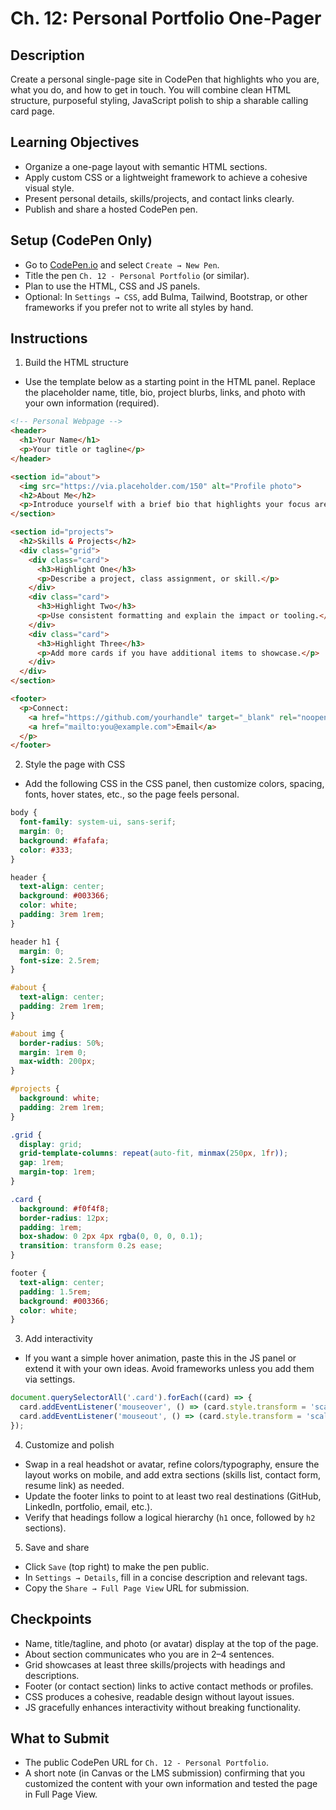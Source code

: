 # Ch. 12: Personal Portfolio One-Pager

## Description

Create a personal single-page site in CodePen that highlights who you are, what you do, and how to get in touch. You will combine clean HTML structure, purposeful styling, JavaScript polish to ship a sharable calling card page.

## Learning Objectives

- Organize a one-page layout with semantic HTML sections.
- Apply custom CSS or a lightweight framework to achieve a cohesive visual style.
- Present personal details, skills/projects, and contact links clearly.
- Publish and share a hosted CodePen pen.

## Setup (CodePen Only)

- Go to [CodePen.io](https://codepen.io/) and select `Create → New Pen`.
- Title the pen `Ch. 12 - Personal Portfolio` (or similar).
- Plan to use the HTML, CSS and JS panels.
- Optional: In `Settings → CSS`, add Bulma, Tailwind, Bootstrap, or other frameworks if you prefer not to write all styles by hand.

## Instructions

1) Build the HTML structure
- Use the template below as a starting point in the HTML panel. Replace the placeholder name, title, bio, project blurbs, links, and photo with your own information (required).

```html
<!-- Personal Webpage -->
<header>
  <h1>Your Name</h1>
  <p>Your title or tagline</p>
</header>

<section id="about">
  <img src="https://via.placeholder.com/150" alt="Profile photo">
  <h2>About Me</h2>
  <p>Introduce yourself with a brief bio that highlights your focus areas.</p>
</section>

<section id="projects">
  <h2>Skills & Projects</h2>
  <div class="grid">
    <div class="card">
      <h3>Highlight One</h3>
      <p>Describe a project, class assignment, or skill.</p>
    </div>
    <div class="card">
      <h3>Highlight Two</h3>
      <p>Use consistent formatting and explain the impact or tooling.</p>
    </div>
    <div class="card">
      <h3>Highlight Three</h3>
      <p>Add more cards if you have additional items to showcase.</p>
    </div>
  </div>
</section>

<footer>
  <p>Connect:
    <a href="https://github.com/yourhandle" target="_blank" rel="noopener">GitHub</a> |
    <a href="mailto:you@example.com">Email</a>
  </p>
</footer>
```

2) Style the page with CSS
- Add the following CSS in the CSS panel, then customize colors, spacing, fonts, hover states, etc., so the page feels personal.

```css
body {
  font-family: system-ui, sans-serif;
  margin: 0;
  background: #fafafa;
  color: #333;
}

header {
  text-align: center;
  background: #003366;
  color: white;
  padding: 3rem 1rem;
}

header h1 {
  margin: 0;
  font-size: 2.5rem;
}

#about {
  text-align: center;
  padding: 2rem 1rem;
}

#about img {
  border-radius: 50%;
  margin: 1rem 0;
  max-width: 200px;
}

#projects {
  background: white;
  padding: 2rem 1rem;
}

.grid {
  display: grid;
  grid-template-columns: repeat(auto-fit, minmax(250px, 1fr));
  gap: 1rem;
  margin-top: 1rem;
}

.card {
  background: #f0f4f8;
  border-radius: 12px;
  padding: 1rem;
  box-shadow: 0 2px 4px rgba(0, 0, 0, 0.1);
  transition: transform 0.2s ease;
}

footer {
  text-align: center;
  padding: 1.5rem;
  background: #003366;
  color: white;
}
```

3) Add interactivity
- If you want a simple hover animation, paste this in the JS panel or extend it with your own ideas. Avoid frameworks unless you add them via settings.

```js
document.querySelectorAll('.card').forEach((card) => {
  card.addEventListener('mouseover', () => (card.style.transform = 'scale(1.05)'));
  card.addEventListener('mouseout', () => (card.style.transform = 'scale(1)'));
});
```

4) Customize and polish
- Swap in a real headshot or avatar, refine colors/typography, ensure the layout works on mobile, and add extra sections (skills list, contact form, resume link) as needed.
- Update the footer links to point to at least two real destinations (GitHub, LinkedIn, portfolio, email, etc.).
- Verify that headings follow a logical hierarchy (`h1` once, followed by `h2` sections).

5) Save and share
- Click `Save` (top right) to make the pen public.
- In `Settings → Details`, fill in a concise description and relevant tags.
- Copy the `Share → Full Page View` URL for submission.

## Checkpoints

- Name, title/tagline, and photo (or avatar) display at the top of the page.
- About section communicates who you are in 2–4 sentences.
- Grid showcases at least three skills/projects with headings and descriptions.
- Footer (or contact section) links to active contact methods or profiles.
- CSS produces a cohesive, readable design without layout issues.
- JS gracefully enhances interactivity without breaking functionality.

## What to Submit

- The public CodePen URL for `Ch. 12 - Personal Portfolio`.
- A short note (in Canvas or the LMS submission) confirming that you customized the content with your own information and tested the page in Full Page View.

